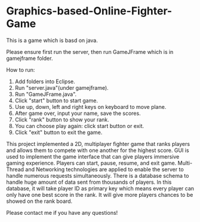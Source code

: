 # Graphics-based-Online-Fighter-Game
This is a game which is basd on java.

Please ensure first run the server, then run GameJFrame which is in gamejframe folder.

How to run:
1. Add folders into Eclipse.
2. Run "server.java"(under gamejframe).
3. Run "GameJFrame.java".
4. Click "start" button to start game.
5. Use up, down, left and right keys on keyboard to move plane.
6. After game over, input your name, save the scores.
7. Click "rank" button to show your rank.
8. You can choose play again: click start button or exit.
8. Click "exit" button to exit the game.

This project implemented a 2D, multiplayer fighter game that ranks players and allows them to compete with one another for the highest score.
GUI is used to implement the game interface that can give players immersive gaming experience. Players can start, pause, resume, and exit game.
Multi-Thread and Networking technologies are applied to enable the server to handle numerous requests simultaneously.
There is a database schema to handle huge amount of data sent from thousands of players. In this database, it will take player ID as primary key which means every player can only have one best score in the rank. It will give more players chances to be showed on the rank board.

Please contact me if you have any questions!
